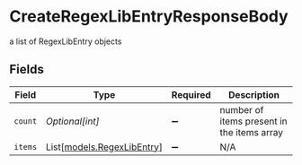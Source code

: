 # CreateRegexLibEntryResponseBody

a list of RegexLibEntry objects


## Fields

| Field                                                    | Type                                                     | Required                                                 | Description                                              |
| -------------------------------------------------------- | -------------------------------------------------------- | -------------------------------------------------------- | -------------------------------------------------------- |
| `count`                                                  | *Optional[int]*                                          | :heavy_minus_sign:                                       | number of items present in the items array               |
| `items`                                                  | List[[models.RegexLibEntry](../models/regexlibentry.md)] | :heavy_minus_sign:                                       | N/A                                                      |